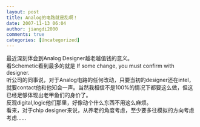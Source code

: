 ```yaml
---
layout: post
title: Analog的电路就是乱啊！
date: 2007-11-13 06:04
author: jiangdi2000
comments: true
categories: [Uncategorized]
---
```

<div id="msgcns!C840C88DA912213B!1024" class="bvMsg"><div>最近深刻体会到Analog Designer越老越值钱的意义。</div>
<div>看Schemetic看到最多的就是 If some change, you must confirm with designer.</div>
<div>听公司的同事说，对于Analog电路的任何改动，只要当初的designer还在intel，就要contact他和他知会一声。当然我相信不是100%的情况下都要这么做，但这已经足够体现出老甲鱼们的身价了。</div>
<div>反观digital,logic他们那里，好像动个什么东西不用这么麻烦。</div>
<div>看来，对于chip designer来说，从养老的角度考虑，至少要多往模拟的方向考虑考虑……</div></div>
